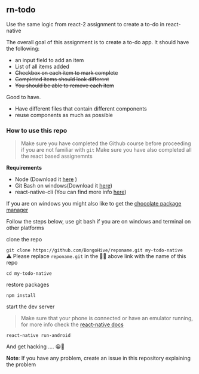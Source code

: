 ## rn-todo
Use the same logic from react-2 assignment to create a to-do in react-native


The overall goal of this assignment is to create a to-do app.
It should have the following:

- an input field to add an item
- List of all items added
- <del>Checkbox on each item to mark complete</del>
- <del>Completed items should look different</del>
- <del>You should be able to remove each item</del>

Good to have.

- Have different files that contain different components
- reuse components as much as possible


### How to use this repo
> Make sure you have completed the Github course before proceeding if you are not familiar with `git`
> Make sure you have also completed all the react based assignemnts

**Requirements**

- Node (Download it [here](https://nodejs.org/en/download/) )
- Git Bash on windows(Download it [here](https://gitforwindows.org))
- react-native-cli (You can find more info [here](https://facebook.github.io/react-native/docs/getting-started))

If you are on windows you might also like to get the [chocolate package manager](https://chocolatey.org)

Follow the steps below, use git bash if you are on windows and terminal on other platforms

clone the repo

`git clone https://github.com/BongoHive/reponame.git my-todo-native`  
⚠️ Please replace `reponame.git` in the ☝🏾 above link with the name of this repo 

`cd my-todo-native`

restore packages

`npm install`

start the dev server
> Make sure that your phone is connected or have an emulator running, for more info check the [react-native docs](https://facebook.github.io/react-native/docs/getting-started)

`react-native run-android` 

And get hacking .... 😀🚀


**Note**: If you have any problem, create an issue in this repository explaining the problem

